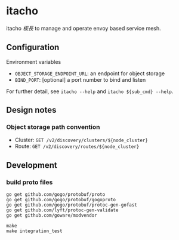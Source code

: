 itacho
======

itacho _板長_ to manage and operate envoy based service mesh.

## Configuration

Environment variables

- `OBJECT_STORAGE_ENDPOINT_URL`: an endpoint for object storage
- `BIND_PORT`: [optional] a port number to bind and listen

For further detail, see `itacho --help` and `itacho ${sub_cmd} --help`.

## Design notes
### Object storage path convention

- Cluster: `GET /v2/discovery/clusters/${node_cluster}`
- Route: `GET /v2/discovery/routes/${node_cluster}`

## Development
### build proto files

```
go get github.com/gogo/protobuf/proto
go get github.com/gogo/protobuf/gogoproto
go get github.com/gogo/protobuf/protoc-gen-gofast
go get github.com/lyft/protoc-gen-validate
go get github.com/goware/modvendor
```

```
make
make integration_test
```
